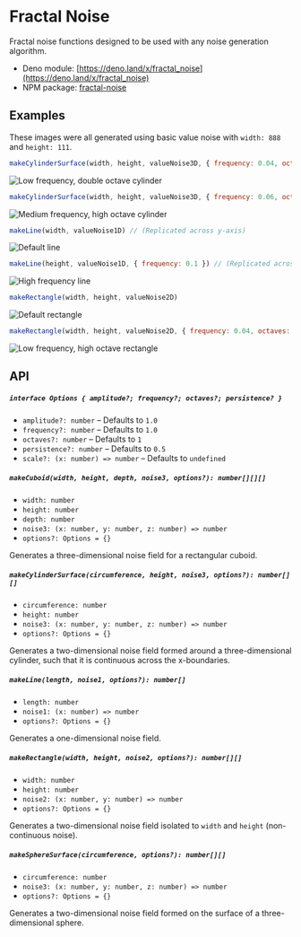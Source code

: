 # Fractal Noise

Fractal noise functions designed to be used with any noise generation algorithm.

* Deno module: [https://deno.land/x/fractal_noise](https://deno.land/x/fractal_noise)
* NPM package: [fractal-noise](https://www.npmjs.com/package/fractal-noise)

## Examples

These images were all generated using basic value noise with `width: 888` and `height: 111`.

```javascript
makeCylinderSurface(width, height, valueNoise3D, { frequency: 0.04, octaves: 2 })
```
![Low frequency, double octave cylinder](https://raw.githubusercontent.com/joshforisha/fractal-noise-js/main/images/cylinder-low-2.png)

```javascript
makeCylinderSurface(width, height, valueNoise3D, { frequency: 0.06, octaves: 8 })
```
![Medium frequency, high octave cylinder](https://raw.githubusercontent.com/joshforisha/fractal-noise-js/main/images/cylinder-medium-8.png)

```javascript
makeLine(width, valueNoise1D) // (Replicated across y-axis)
```
![Default line](https://raw.githubusercontent.com/joshforisha/fractal-noise-js/main/images/line-default.png)

```javascript
makeLine(height, valueNoise1D, { frequency: 0.1 }) // (Replicated across x-axis)
```
![High frequency line](https://raw.githubusercontent.com/joshforisha/fractal-noise-js/main/images/line-high.png)

```javascript
makeRectangle(width, height, valueNoise2D)
```
![Default rectangle](https://raw.githubusercontent.com/joshforisha/fractal-noise-js/main/images/rectangle-default.png)

```javascript
makeRectangle(width, height, valueNoise2D, { frequency: 0.04, octaves: 8 })
```
![Low frequency, high octave rectangle](https://raw.githubusercontent.com/joshforisha/fractal-noise-js/main/images/rectangle-low-8.png)

## API

##### `interface Options { amplitude?; frequency?; octaves?; persistence? }`

- `amplitude?: number` – Defaults to `1.0`
- `frequency?: number` – Defaults to `1.0`
- `octaves?: number` – Defaults to `1`
- `persistence?: number` – Defaults to `0.5`
- `scale?: (x: number) => number` – Defaults to `undefined`

##### `makeCuboid(width, height, depth, noise3, options?): number[][][]`

- `width: number`
- `height: number`
- `depth: number`
- `noise3: (x: number, y: number, z: number) => number`
- `options?: Options = {}`

Generates a three-dimensional noise field for a rectangular cuboid.

##### `makeCylinderSurface(circumference, height, noise3, options?): number[][]`

- `circumference: number`
- `height: number`
- `noise3: (x: number, y: number, z: number) => number`
- `options?: Options = {}`

Generates a two-dimensional noise field formed around a three-dimensional cylinder, such that it is continuous across the x-boundaries.

##### `makeLine(length, noise1, options?): number[]`

- `length: number`
- `noise1: (x: number) => number`
- `options?: Options = {}`

Generates a one-dimensional noise field.

##### `makeRectangle(width, height, noise2, options?): number[][]`

- `width: number`
- `height: number`
- `noise2: (x: number, y: number) => number`
- `options?: Options = {}`

Generates a two-dimensional noise field isolated to `width` and `height` (non-continuous noise).

##### `makeSphereSurface(circumference, options?): number[][]`

- `circumference: number`
- `noise3: (x: number, y: number, z: number) => number`
- `options?: Options = {}`

Generates a two-dimensional noise field formed on the surface of a three-dimensional sphere.
